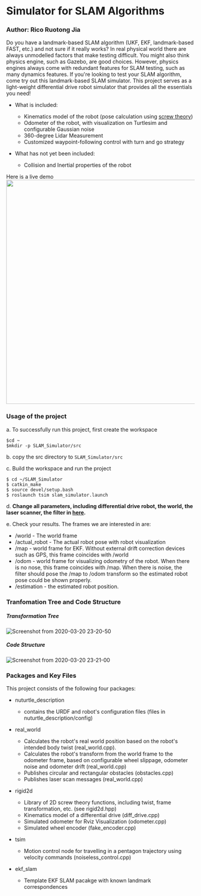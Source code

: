 # Simulator for SLAM Algorithms

### Author: Rico Ruotong Jia

Do you have a landmark-based SLAM algorithm (UKF, EKF, landmark-based FAST, etc.) and not sure if it really works? In real physical world there are always
unmodelled factors that make testing difficult. You might also think physics engine, such as Gazebo, are good choices. However, physics engines always come
with redundant features for SLAM testing, such as many dynamics features. If you're looking to test your SLAM algorithm, 
come try out this landmark-based SLAM simulator. This project serves as a light-weight differential drive robot simulator that provides all the essentials you need!
- What is included:
    - Kinematics model of the robot (pose calculation using [screw theory](https://en.wikipedia.org/wiki/Screw_theory))
    - Odometer of the robot, with visualization on Turtlesim and configurable Gaussian noise 
    - 360-degree Lidar Measurement 
    - Customized waypoint-following control with turn and go strategy
    
- What has not yet been included: 
    - Collision and Inertial properties of the robot

Here is a live demo
[<img src=https://user-images.githubusercontent.com/39393023/77220187-a5481b80-6b0b-11ea-949b-41cf7ebfe5e9.png width="600">](https://youtu.be/tB5PEmHVFVU)


### Usage of the project 

a. To successfully run this project, first create the workspace
``` 
$cd ~ 
$mkdir -p SLAM_Simulator/src  
```
b.  copy the src directory to ```SLAM_Simulator/src```

c. Build the workspace and run the project 
```
$ cd ~/SLAM_Simulator 
$ catkin_make
$ source devel/setup.bash
$ roslaunch tsim slam_simulator.launch
```
d. **Change all parameters, including differential drive robot, the world, the laser scanner, the filter in [here](../real_world/config/params.yaml).**

e. Check your results. The frames we are interested in are: 
- /world - The world frame
- /actual_robot - The actual robot pose with robot visualization 
- /map - world frame for EKF. Without external drift correction devices such as GPS, this frame coincides with /world
- /odom - world frame for visualizing odometry of the robot. When there is no nose, this frame coincides with /map. When there is
noise, the filter should pose the /map to /odom transform so the estimated robot pose could be shown properly. 
- /estimation - the estimated robot position.

### Tranfomation Tree and Code Structure

##### Transformation Tree

![Screenshot from 2020-03-20 23-20-50](https://user-images.githubusercontent.com/39393023/77219207-82b10500-6b01-11ea-96ce-be3a7cd258ae.png)

##### Code Structure

![Screenshot from 2020-03-20 23-21-00](https://user-images.githubusercontent.com/39393023/77219208-83499b80-6b01-11ea-95e3-57e7dc16a2ad.png)

### Packages and Key Files
This project consists of the following four packages: 

- nuturtle_description
    - contains the URDF and robot's configuration files (files in nuturtle_description/config)
- real_world 
    - Calculates the robot's real world position based on the robot's intended body twist (real_world.cpp). 
    - Calculates the robot's transform from the world frame to the odometer frame, based on configurable wheel slippage,  odometer noise and odometer drift (real_world.cpp)
    - Publishes circular and rectangular obstacles (obstacles.cpp) 
    - Publishes laser scan messages (real_world.cpp)
    
- rigid2d
    - Library of 2D screw theory functions, including twist, frame transformation, etc. (see rigid2d.hpp)
    - Kinematics model of a differential drive (diff_drive.cpp)
    - Simulated odometer for Rviz Visualization (odometer.cpp)
    - Simulated wheel encoder (fake_encoder.cpp)

 
- tsim
    - Motion control node for travelling in a pentagon trajectory using velocity commands (noiseless_control.cpp)

- ekf_slam
    - Template EKF SLAM pacakge with known landmark correspondences 
